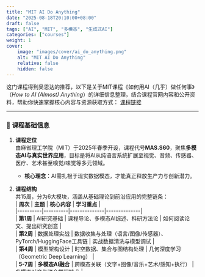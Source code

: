 ```yaml
---
title: "MIT AI Do Anything"
date: "2025-08-18T20:10:00+08:00"
draft: false
tags: ["AI", "MIT", "多模态", "生成式AI"]
categories: ["courses"]
weight: 1
cover:
    image: "images/cover/ai_do_anything.png"
    alt: "MIT AI Do Anything"
    relative: false
    hidden: false
---
```


这门课程得到吴恩达的推荐，以下是关于MIT课程《如何用AI（几乎）做任何事》（*How to AI (Almost) Anything*）的详细信息整理，结合课程官网内容和公开资料，帮助你快速掌握核心内容与资源获取方式：
[课程链接](https://mit-mi.github.io/how2ai-course/spring2025/)

---

### 📘 **课程基础信息**  
1. **课程定位**  
   由麻省理工学院（MIT）于2025年春季开设，课程代号**MAS.S60**，聚焦**多模态AI与真实世界应用**，目标是将AI从纯语言系统扩展至视觉、音频、传感器、医疗、艺术甚至嗅觉/味觉等多元领域。  
   - **核心理念**：AI需扎根于现实数据模态，才能真正释放生产力与创新潜力。  

2. **课程结构**  
   共15周，分为6大模块，涵盖从基础理论到前沿应用的完整链条：  
   | **周次** | **主题** | **核心内容** | **学习重点** |  
   |----------|----------|--------------|--------------|  
   | **第1周** | AI研究基础 | 课程导论、多模态AI综述、科研方法论 | 如何阅读论文、提出研究创意 |  
   | **第2周** | 数据处理实战 | 数据收集与处理（语言/图像/传感器）、PyTorch/HuggingFace工具链 | 实战数据清洗与模型调试 |  
   | **第4周** | 模型架构设计 | 时空数据、集合与图结构处理 | 几何深度学习（Geometric Deep Learning） |  
   | **5-7周** | **多模态AI融合** | 跨模态关联（文字+图像/音乐+艺术/感知+执行） | 多模态对齐与联合推理技术 |  
   | **9-12周** | 大模型与生成式AI | 预训练、扩散模型、代码大模型微调 | ChatGPT类模型原理与优化策略 |  
   | **14-15周** | AI与人类协作 | 安全性、强化学习、多步推理 | 伦理设计与人机协同范式 |  

---

### 🚀 **课程特色与前沿技术**  
1. **真实世界问题驱动**  
   - 强调解决实际问题，例如：  
     - 用AI分析医疗传感器数据预测疾病趋势；  
     - 结合气味传感器与生成模型设计香水配方；  
     - 通过音乐-视觉跨模态生成创作交互艺术。  

2. **技术深度与工具链**  
   - **工具覆盖**：PyTorch、HuggingFace、扩散模型框架（如Stable Diffusion）、主动学习库（如Ax）。  
   - **高阶技能**：  
     - 单GPU微调代码大模型；  
     - 多模态数据融合的表示学习；  
     - 模型可解释性与鲁棒性优化。  

3. **关联MIT前沿研究案例**  
   - **CRESt实验助手**：语音控制机器人开展材料实验（如合金配方优化），无需编程基础。  
   - **SciAgents多智能体系统**：自主阅读论文→设计实验→发现新材料，加速科研迭代。  
   - **生成式AI机器人设计**：用扩散模型生成非传统机械结构，提升跳跃机器人储能效率。  

---

### 📂 **资源获取方式**  
1. **官方渠道**  
   - **课程主页**：https://mit-mi.github.io/how2ai-course/spring2025/  
     - 可下载课件（Schedule栏）、阅读清单、实验指导。  
   - **注意事项**：部分资料需Google账号访问（PDF为英文），网站支持中文翻译。  

2. **替代资源（若官网访问受限）**  
   - **国内镜像**：部分教育平台提供课程PPT打包下载（需警惕付费陷阱）。  
   - **扩展学习**：  
     - MIT **RAISE项目**：免费青少年AI课 *Day of AI*（含伦理与跨学科应用）；  
     - **CRESt开源框架**：基于ChatGPT API的实验室自动化代码。  

---

### 💎 **课程价值与延伸**  
- **适合人群**：AI研究者、工程师、跨学科创新者（需Python基础）。  
- **核心能力提升**：  
  - 从单一模态到多模态问题的系统性解决能力；  
  - 将学术论文转化为实际项目的工程化思维；  
  - 预见AI在感官扩展、科学自动化等领域的突破点。  

> 💡 **行动建议**：若计划深入学习，可优先关注**多模态融合**（第5-7周）与**大模型优化**（第9-12周）模块，这两部分直接关联当前产业痛点（如自动驾驶多传感器融合、医疗影像-文本诊断系统）。